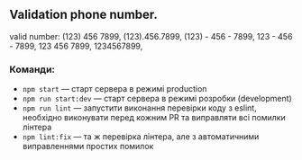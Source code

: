 ## Validation phone number.

valid number:
(123) 456 7899,
(123).456.7899,
(123) - 456 - 7899,
123 - 456 - 7899,
123 456 7899,
1234567899,

### Команди:

- `npm start` &mdash; старт сервера в режимі production
- `npm run start:dev` &mdash; старт сервера в режимі розробки (development)
- `npm run lint` &mdash; запустити виконання перевірки коду з eslint, необхідно виконувати перед кожним PR та виправляти всі помилки лінтера
- `npm lint:fix` &mdash; та ж перевірка лінтера, але з автоматичними виправленнями простих помилок
